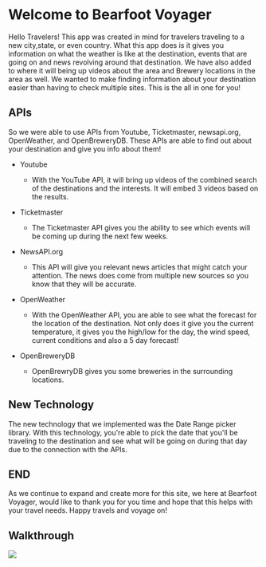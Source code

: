 # Welcome to Bearfoot Voyager
 
Hello Travelers! This app was created in mind for travelers traveling to a new city,state, or even country.
What this app does is it gives you information on what the weather is like at the destination, events that are going on and news revolving around that destination. We have also added to where it will being up videos about the area and Brewery locations in the area as well. We wanted to make finding information about your destination easier than having to check multiple sites. This is the all in one for you!
 
## APIs
So we were able to use APIs from Youtube, Ticketmaster, newsapi.org, OpenWeather, and OpenBreweryDB. These APIs are able to find out about your destination and give you info about them!
 
- Youtube
   - With the YouTube API, it will bring up videos of the combined search of the destinations and the interests. It will embed 3 videos based on the results.
 
- Ticketmaster
   - The Ticketmaster API gives you the ability to see which events will be coming up during the next few weeks.
 
- NewsAPI.org
   - This API will give you relevant news articles that might catch your attention. The news does come from multiple new sources so you know that they will be accurate.
 
- OpenWeather
   -   With the OpenWeather API, you are able to see what the forecast for the location of the destination. Not only does it give you the current temperature, it gives you the high/low for the day, the wind speed, current conditions and also a 5 day forecast!
 
- OpenBreweryDB
   - OpenBrewryDB gives you some breweries in the surrounding locations.
 
## New Technology
The new technology that we implemented was the Date Range picker library. With this technology, you're able to pick the date that you'll be traveling to the destination and see what will be going on during that day due to the connection with the APIs.
 
## END
As we continue to expand and create more for this site, we here at Bearfoot Voyager, would like to thank you for you time and hope that this helps with your travel needs. Happy travels and voyage on!

## Walkthrough
![](bearfootwalkthrough.gif)
